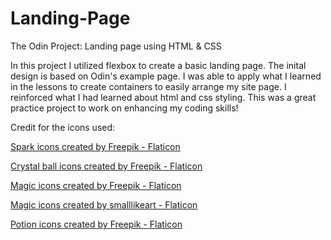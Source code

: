 # Landing-Page
The Odin Project: Landing page using HTML &amp; CSS

In this project I utilized flexbox to create a basic landing page. The inital design is based on Odin's example page. I was able to apply what I learned in the lessons to create containers to easily arrange my site page. I reinforced what I had learned about html and css styling. This was a great practice project to work on enhancing my coding skills!


Credit for the icons used:

<a href="https://www.flaticon.com/free-icons/spark" title="spark icons">Spark icons created by Freepik - Flaticon</a>

<a href="https://www.flaticon.com/free-icons/crystal-ball" title="crystal ball icons">Crystal ball icons created by Freepik - Flaticon</a>

<a href="https://www.flaticon.com/free-icons/magic" title="magic icons">Magic icons created by Freepik - Flaticon</a>

<a href="https://www.flaticon.com/free-icons/magic" title="magic icons">Magic icons created by smalllikeart - Flaticon</a>

<a href="https://www.flaticon.com/free-icons/potion" title="potion icons">Potion icons created by Freepik - Flaticon</a>
